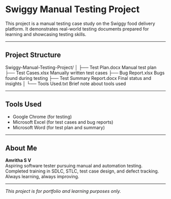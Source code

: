 # Swiggy Manual Testing Project 

This project is a manual testing case study on the Swiggy food delivery platform. It demonstrates real-world testing documents prepared for learning and showcasing testing skills.

---

## Project Structure

Swiggy-Manual-Testing-Project/ │ ├── Test Plan.docx  Manual test plan ├── Test Cases.xlsx  Manually written test cases ├── Bug Report.xlsx  Bugs found during testing ├── Test Summary Report.docx  Final status and insights │ └── Tools Used.txt  Brief note about tools used

---

## Tools Used

- Google Chrome (for testing)
- Microsoft Excel (for test cases and bug reports)
- Microsoft Word (for test plan and summary)

---

## About Me

**Amritha S V**  
Aspiring software tester pursuing manual and automation testing.  
Completed training in SDLC, STLC, test case design, and defect tracking.  
Always learning, always improving.

---

*This project is for portfolio and learning purposes only.*
